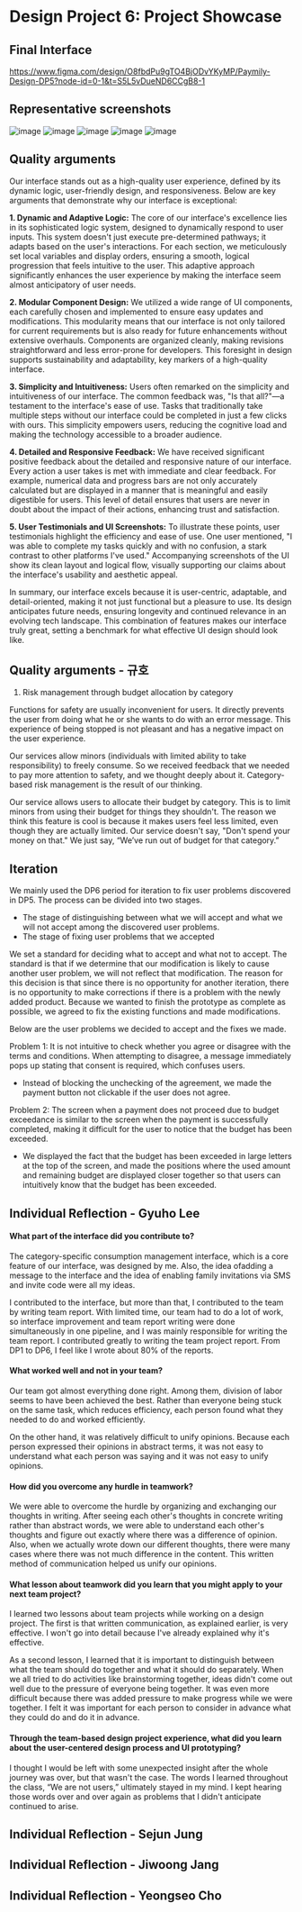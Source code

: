 Design Project 6: Project Showcase
====================================
## Final Interface

https://www.figma.com/design/O8fbdPu9gTO4BjODvYKyMP/Paymily-Design-DP5?node-id=0-1&t=S5L5vDueND6CCgB8-1

## Representative screenshots

![image](https://github.com/hogyulee/cs374/assets/66636839/c3168271-90c5-47e7-bcbe-aa477c397242)
![image](https://github.com/hogyulee/cs374/assets/66636839/b492c81c-3e58-49bb-ab30-43bd23e48918)
![image](https://github.com/hogyulee/cs374/assets/66636839/337f43a7-fd90-4b34-beaf-a0a181e7d61e)
![image](https://github.com/hogyulee/cs374/assets/66636839/883cd44d-d33a-4fc7-86ff-40da37f75a87)
![image](https://github.com/hogyulee/cs374/assets/66636839/2efbfec6-a939-42b7-a37f-0ced060f3608)


## Quality arguments

Our interface stands out as a high-quality user experience, defined by its dynamic logic, user-friendly design, and responsiveness. Below are key arguments that demonstrate why our interface is exceptional:

**1. Dynamic and Adaptive Logic:**
The core of our interface's excellence lies in its sophisticated logic system, designed to dynamically respond to user inputs. This system doesn't just execute pre-determined pathways; it adapts based on the user's interactions. For each section, we meticulously set local variables and display orders, ensuring a smooth, logical progression that feels intuitive to the user. This adaptive approach significantly enhances the user experience by making the interface seem almost anticipatory of user needs.

**2. Modular Component Design:**
We utilized a wide range of UI components, each carefully chosen and implemented to ensure easy updates and modifications. This modularity means that our interface is not only tailored for current requirements but is also ready for future enhancements without extensive overhauls. Components are organized cleanly, making revisions straightforward and less error-prone for developers. This foresight in design supports sustainability and adaptability, key markers of a high-quality interface.

**3. Simplicity and Intuitiveness:**
Users often remarked on the simplicity and intuitiveness of our interface. The common feedback was, "Is that all?"—a testament to the interface's ease of use. Tasks that traditionally take multiple steps without our interface could be completed in just a few clicks with ours. This simplicity empowers users, reducing the cognitive load and making the technology accessible to a broader audience.

**4. Detailed and Responsive Feedback:**
We have received significant positive feedback about the detailed and responsive nature of our interface. Every action a user takes is met with immediate and clear feedback. For example, numerical data and progress bars are not only accurately calculated but are displayed in a manner that is meaningful and easily digestible for users. This level of detail ensures that users are never in doubt about the impact of their actions, enhancing trust and satisfaction.

**5. User Testimonials and UI Screenshots:**
To illustrate these points, user testimonials highlight the efficiency and ease of use. One user mentioned, "I was able to complete my tasks quickly and with no confusion, a stark contrast to other platforms I've used." Accompanying screenshots of the UI show its clean layout and logical flow, visually supporting our claims about the interface's usability and aesthetic appeal.

In summary, our interface excels because it is user-centric, adaptable, and detail-oriented, making it not just functional but a pleasure to use. Its design anticipates future needs, ensuring longevity and continued relevance in an evolving tech landscape. This combination of features makes our interface truly great, setting a benchmark for what effective UI design should look like.

## Quality arguments - 규호

1. Risk management through budget allocation by category

Functions for safety are usually inconvenient for users. It directly prevents the user from doing what he or she wants to do with an error message. This experience of being stopped is not pleasant and has a negative impact on the user experience.

Our services allow minors (individuals with limited ability to take responsibility) to freely consume. So we received feedback that we needed to pay more attention to safety, and we thought deeply about it. Category-based risk management is the result of our thinking.

Our service allows users to allocate their budget by category. This is to limit minors from using their budget for things they shouldn't. The reason we think this feature is cool is because it makes users feel less limited, even though they are actually limited. Our service doesn't say, "Don't spend your money on that." We just say, “We’ve run out of budget for that category.”


## Iteration

We mainly used the DP6 period for iteration to fix user problems discovered in DP5. The process can be divided into two stages.

- The stage of distinguishing between what we will accept and what we will not accept among the discovered user problems.
- The stage of fixing user problems that we accepted

We set a standard for deciding what to accept and what not to accept. The standard is that if we determine that our modification is likely to cause another user problem, we will not reflect that modification. The reason for this decision is that since there is no opportunity for another iteration, there is no opportunity to make corrections if there is a problem with the newly added product. Because we wanted to finish the prototype as complete as possible, we agreed to fix the existing functions and made modifications.

Below are the user problems we decided to accept and the fixes we made.

Problem 1: It is not intuitive to check whether you agree or disagree with the terms and conditions. When attempting to disagree, a message immediately pops up stating that consent is required, which confuses users.

- Instead of blocking the unchecking of the agreement, we made the payment button not clickable if the user does not agree.

Problem 2: The screen when a payment does not proceed due to budget exceedance is similar to the screen when the payment is successfully completed, making it difficult for the user to notice that the budget has been exceeded.

- We displayed the fact that the budget has been exceeded in large letters at the top of the screen, and made the positions where the used amount and remaining budget are displayed closer together so that users can intuitively know that the budget has been exceeded.


## Individual Reflection - Gyuho Lee
#### What part of the interface did you contribute to?

The category-specific consumption management interface, which is a core feature of our interface, was designed by me. Also, the idea of ​​adding a message to the interface and the idea of ​​enabling family invitations via SMS and invite code were all my ideas.

I contributed to the interface, but more than that, I contributed to the team by writing team report. With limited time, our team had to do a lot of work,  so interface improvement and team report writing were done simultaneously in one pipeline, and I was mainly responsible for writing the team report. I contributed greatly to writing the team project report. From DP1 to DP6, I feel like I wrote about 80% of the reports.

#### What worked well and not in your team?

Our team got almost everything done right. Among them, division of labor seems to have been achieved the best. Rather than everyone being stuck on the same task, which reduces efficiency, each person found what they needed to do and worked efficiently.

On the other hand, it was relatively difficult to unify opinions. Because each person expressed their opinions in abstract terms, it was not easy to understand what each person was saying and it was not easy to unify opinions.

#### How did you overcome any hurdle in teamwork?
We were able to overcome the hurdle by organizing and exchanging our thoughts in writing. After seeing each other's thoughts in concrete writing rather than abstract words, we were able to understand each other's thoughts and figure out exactly where there was a difference of opinion. Also, when we actually wrote down our different thoughts, there were many cases where there was not much difference in the content. This written method of communication helped us unify our opinions.

#### What lesson about teamwork did you learn that you might apply to your next team project?
I learned two lessons about team projects while working on a design project. The first is that written communication, as explained earlier, is very effective. I won't go into detail because I've already explained why it's effective.

As a second lesson, I learned that it is important to distinguish between what the team should do together and what it should do separately. When we all tried to do activities like brainstorming together, ideas didn't come out well due to the pressure of everyone being together. It was even more difficult because there was added pressure to make progress while we were together. I felt it was important for each person to consider in advance what they could do and do it in advance.

#### Through the team-based design project experience, what did you learn about the user-centered design process and UI prototyping?

I thought I would be left with some unexpected insight after the whole journey was over, but that wasn't the case. The words I learned throughout the class, “We are not users,” ultimately stayed in my mind. I kept hearing those words over and over again as problems that I didn't anticipate continued to arise.

## Individual Reflection - Sejun Jung
## Individual Reflection - Jiwoong Jang
## Individual Reflection - Yeongseo Cho
